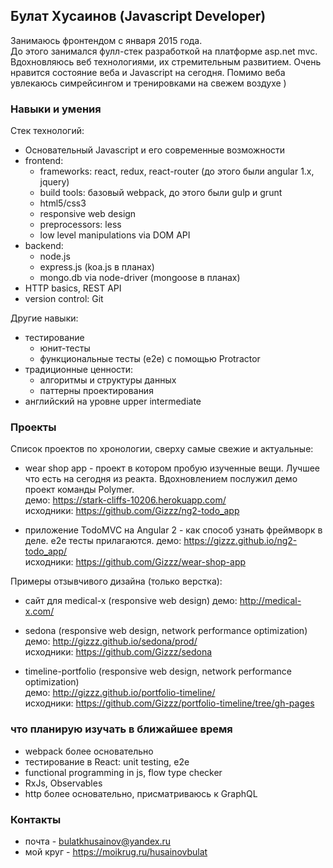 ## Булат Хусаинов (Javascript Developer)

Занимаюсь фронтендом с января 2015 года.  
До этого занимался фулл-стек разработкой на платформе asp.net mvc.  
Вдохновляюсь веб технологиями, их стремительным развитием. Очень нравится состояние веба и Javascript на сегодня. 
Помимо веба увлекаюсь симрейсингом и тренировками на свежем воздухе )

### Навыки и умения

Стек технологий:
- Основательный Javascript и его современные возможности
- frontend: 
    - frameworks: react, redux, react-router (до этого были angular 1.x, jquery)
    - build tools: базовый webpack, до этого были gulp и grunt
    - html5/css3
    - responsive web design
    - preprocessors: less
    - low level manipulations via DOM API
- backend:
    - node.js
    - express.js (koa.js в планах)
    - mongo.db via node-driver (mongoose в планах)	
- HTTP basics, REST API
- version control: Git

Другие навыки:
- тестирование
    - юнит-тесты
    - функциональные тесты (e2e) с помощью Protractor
- традиционные ценности:
	- алгоритмы и структуры данных
	- паттерны проектирования
- английский на уровне upper intermediate


### Проекты

Список проектов по хронологии, сверху самые свежие и актуальные:  

- wear shop app - проект в котором пробую изученные вещи. Лучшее что есть на сегодня из реакта. Вдохновлением послужил демо проект команды Polymer.  
	демо: https://stark-cliffs-10206.herokuapp.com/  
	исходники: https://github.com/Gizzz/ng2-todo_app  
	
- приложение TodoMVC на Angular 2 - как способ узнать фреймворк в деле. e2e тесты прилагаются.
	демо: https://gizzz.github.io/ng2-todo_app/  
	исходники: https://github.com/Gizzz/wear-shop-app  
	

Примеры отзывчивого дизайна (только верстка):

- сайт для medical-x (responsive web design)
	демо: http://medical-x.com/

- sedona (responsive web design, network performance optimization)  
	демо: http://gizzz.github.io/sedona/prod/  
	исходники: https://github.com/Gizzz/sedona  

- timeline-portfolio (responsive web design, network performance optimization)  
    демо: http://gizzz.github.io/portfolio-timeline/  
    исходники: https://github.com/Gizzz/portfolio-timeline/tree/gh-pages  

### что планирую изучать в ближайшее время
- webpack более основательно
- тестирование в React: unit testing, e2e
- functional programming in js, flow type checker
- RxJs, Observables
- http более основательно, присматриваюсь к GraphQL


### Контакты
- почта - bulatkhusainov@yandex.ru
- мой круг - https://moikrug.ru/husainovbulat
